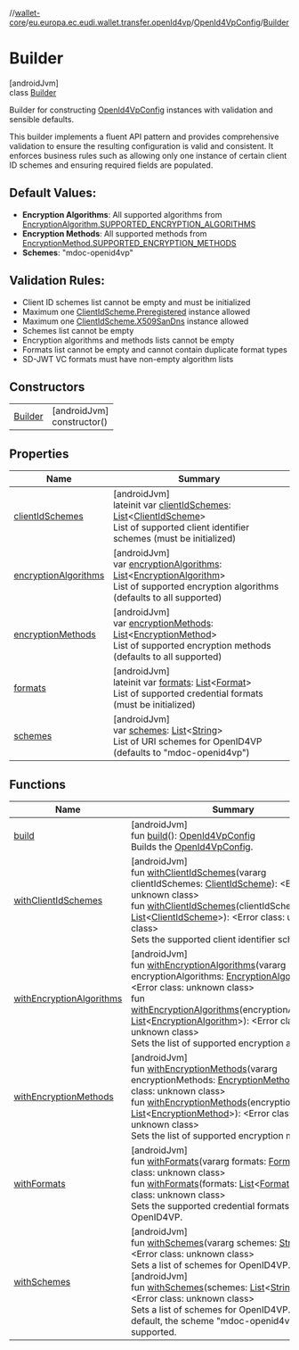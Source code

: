 //[wallet-core](../../../../index.md)/[eu.europa.ec.eudi.wallet.transfer.openId4vp](../../index.md)/[OpenId4VpConfig](../index.md)/[Builder](index.md)

# Builder

[androidJvm]\
class [Builder](index.md)

Builder for constructing [OpenId4VpConfig](../index.md) instances with validation and sensible defaults.

This builder implements a fluent API pattern and provides comprehensive validation to ensure the resulting configuration is valid and consistent. It enforces business rules such as allowing only one instance of certain client ID schemes and ensuring required fields are populated.

## Default Values:

- 
   **Encryption Algorithms**: All supported algorithms from [EncryptionAlgorithm.SUPPORTED_ENCRYPTION_ALGORITHMS](../../-encryption-algorithm/-companion/-s-u-p-p-o-r-t-e-d_-e-n-c-r-y-p-t-i-o-n_-a-l-g-o-r-i-t-h-m-s.md)
- 
   **Encryption Methods**: All supported methods from [EncryptionMethod.SUPPORTED_ENCRYPTION_METHODS](../../-encryption-method/-companion/-s-u-p-p-o-r-t-e-d_-e-n-c-r-y-p-t-i-o-n_-m-e-t-h-o-d-s.md)
- 
   **Schemes**: &quot;mdoc-openid4vp&quot;

## Validation Rules:

- 
   Client ID schemes list cannot be empty and must be initialized
- 
   Maximum one [ClientIdScheme.Preregistered](../../-client-id-scheme/-preregistered/index.md) instance allowed
- 
   Maximum one [ClientIdScheme.X509SanDns](../../-client-id-scheme/-x509-san-dns/index.md) instance allowed
- 
   Schemes list cannot be empty
- 
   Encryption algorithms and methods lists cannot be empty
- 
   Formats list cannot be empty and cannot contain duplicate format types
- 
   SD-JWT VC formats must have non-empty algorithm lists

## Constructors

| | |
|---|---|
| [Builder](-builder.md) | [androidJvm]<br>constructor() |

## Properties

| Name | Summary |
|---|---|
| [clientIdSchemes](client-id-schemes.md) | [androidJvm]<br>lateinit var [clientIdSchemes](client-id-schemes.md): [List](https://kotlinlang.org/api/latest/jvm/stdlib/kotlin-stdlib/kotlin.collections/-list/index.html)&lt;[ClientIdScheme](../../-client-id-scheme/index.md)&gt;<br>List of supported client identifier schemes (must be initialized) |
| [encryptionAlgorithms](encryption-algorithms.md) | [androidJvm]<br>var [encryptionAlgorithms](encryption-algorithms.md): [List](https://kotlinlang.org/api/latest/jvm/stdlib/kotlin-stdlib/kotlin.collections/-list/index.html)&lt;[EncryptionAlgorithm](../../-encryption-algorithm/index.md)&gt;<br>List of supported encryption algorithms (defaults to all supported) |
| [encryptionMethods](encryption-methods.md) | [androidJvm]<br>var [encryptionMethods](encryption-methods.md): [List](https://kotlinlang.org/api/latest/jvm/stdlib/kotlin-stdlib/kotlin.collections/-list/index.html)&lt;[EncryptionMethod](../../-encryption-method/index.md)&gt;<br>List of supported encryption methods (defaults to all supported) |
| [formats](formats.md) | [androidJvm]<br>lateinit var [formats](formats.md): [List](https://kotlinlang.org/api/latest/jvm/stdlib/kotlin-stdlib/kotlin.collections/-list/index.html)&lt;[Format](../../-format/index.md)&gt;<br>List of supported credential formats (must be initialized) |
| [schemes](schemes.md) | [androidJvm]<br>var [schemes](schemes.md): [List](https://kotlinlang.org/api/latest/jvm/stdlib/kotlin-stdlib/kotlin.collections/-list/index.html)&lt;[String](https://kotlinlang.org/api/latest/jvm/stdlib/kotlin-stdlib/kotlin/-string/index.html)&gt;<br>List of URI schemes for OpenID4VP (defaults to &quot;mdoc-openid4vp&quot;) |

## Functions

| Name | Summary |
|---|---|
| [build](build.md) | [androidJvm]<br>fun [build](build.md)(): [OpenId4VpConfig](../index.md)<br>Builds the [OpenId4VpConfig](../index.md). |
| [withClientIdSchemes](with-client-id-schemes.md) | [androidJvm]<br>fun [withClientIdSchemes](with-client-id-schemes.md)(vararg clientIdSchemes: [ClientIdScheme](../../-client-id-scheme/index.md)): &lt;Error class: unknown class&gt;<br>fun [withClientIdSchemes](with-client-id-schemes.md)(clientIdSchemes: [List](https://kotlinlang.org/api/latest/jvm/stdlib/kotlin-stdlib/kotlin.collections/-list/index.html)&lt;[ClientIdScheme](../../-client-id-scheme/index.md)&gt;): &lt;Error class: unknown class&gt;<br>Sets the supported client identifier schemes. |
| [withEncryptionAlgorithms](with-encryption-algorithms.md) | [androidJvm]<br>fun [withEncryptionAlgorithms](with-encryption-algorithms.md)(vararg encryptionAlgorithms: [EncryptionAlgorithm](../../-encryption-algorithm/index.md)): &lt;Error class: unknown class&gt;<br>fun [withEncryptionAlgorithms](with-encryption-algorithms.md)(encryptionAlgorithms: [List](https://kotlinlang.org/api/latest/jvm/stdlib/kotlin-stdlib/kotlin.collections/-list/index.html)&lt;[EncryptionAlgorithm](../../-encryption-algorithm/index.md)&gt;): &lt;Error class: unknown class&gt;<br>Sets the list of supported encryption algorithms. |
| [withEncryptionMethods](with-encryption-methods.md) | [androidJvm]<br>fun [withEncryptionMethods](with-encryption-methods.md)(vararg encryptionMethods: [EncryptionMethod](../../-encryption-method/index.md)): &lt;Error class: unknown class&gt;<br>fun [withEncryptionMethods](with-encryption-methods.md)(encryptionMethods: [List](https://kotlinlang.org/api/latest/jvm/stdlib/kotlin-stdlib/kotlin.collections/-list/index.html)&lt;[EncryptionMethod](../../-encryption-method/index.md)&gt;): &lt;Error class: unknown class&gt;<br>Sets the list of supported encryption methods. |
| [withFormats](with-formats.md) | [androidJvm]<br>fun [withFormats](with-formats.md)(vararg formats: [Format](../../-format/index.md)): &lt;Error class: unknown class&gt;<br>fun [withFormats](with-formats.md)(formats: [List](https://kotlinlang.org/api/latest/jvm/stdlib/kotlin-stdlib/kotlin.collections/-list/index.html)&lt;[Format](../../-format/index.md)&gt;): &lt;Error class: unknown class&gt;<br>Sets the supported credential formats for the OpenID4VP. |
| [withSchemes](with-schemes.md) | [androidJvm]<br>fun [withSchemes](with-schemes.md)(vararg schemes: [String](https://kotlinlang.org/api/latest/jvm/stdlib/kotlin-stdlib/kotlin/-string/index.html)): &lt;Error class: unknown class&gt;<br>Sets a list of schemes for OpenID4VP.<br>[androidJvm]<br>fun [withSchemes](with-schemes.md)(schemes: [List](https://kotlinlang.org/api/latest/jvm/stdlib/kotlin-stdlib/kotlin.collections/-list/index.html)&lt;[String](https://kotlinlang.org/api/latest/jvm/stdlib/kotlin-stdlib/kotlin/-string/index.html)&gt;): &lt;Error class: unknown class&gt;<br>Sets a list of schemes for OpenID4VP. By default, the scheme &quot;mdoc-openid4vp&quot; is supported. |
